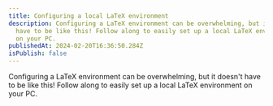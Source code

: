 ```yaml
---
title: Configuring a local LaTeX environment
description: Configuring a LaTeX environment can be overwhelming, but it doesn't
  have to be like this! Follow along to easily set up a local LaTeX environment
  on your PC.
publishedAt: 2024-02-20T16:36:50.284Z
isPublish: false
---
```

Configuring a LaTeX environment can be overwhelming, but it doesn't have to be like this! Follow along to easily set up a local LaTeX environment on your PC.